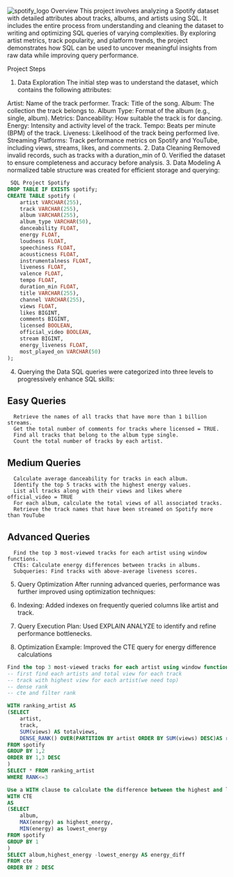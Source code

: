 ![spotify_logo](https://github.com/user-attachments/assets/28d48f60-b1a6-4069-9e9d-acf8921df85b)
Overview
This project involves analyzing a Spotify dataset with detailed attributes about tracks, albums, and artists using SQL. It includes the entire process from understanding and cleaning the dataset to writing and optimizing SQL queries of varying complexities. By exploring artist metrics, track popularity, and platform trends, the project demonstrates how SQL can be used to uncover meaningful insights from raw data while improving query performance.

Project Steps
1. Data Exploration
The initial step was to understand the dataset, which contains the following attributes:

Artist: Name of the track performer.
Track: Title of the song.
Album: The collection the track belongs to.
Album Type: Format of the album (e.g., single, album).
Metrics:
Danceability: How suitable the track is for dancing.
Energy: Intensity and activity level of the track.
Tempo: Beats per minute (BPM) of the track.
Liveness: Likelihood of the track being performed live.
Streaming Platforms: Track performance metrics on Spotify and YouTube, including views, streams, likes, and comments.
2. Data Cleaning
Removed invalid records, such as tracks with a duration_min of 0.
Verified the dataset to ensure completeness and accuracy before analysis.
3. Data Modeling
A normalized table structure was created for efficient storage and querying:

```sql
 SQL Project Spotify
DROP TABLE IF EXISTS spotify;
CREATE TABLE spotify (
    artist VARCHAR(255),
    track VARCHAR(255),
    album VARCHAR(255),
    album_type VARCHAR(50),
    danceability FLOAT,
    energy FLOAT,
    loudness FLOAT,
    speechiness FLOAT,
    acousticness FLOAT,
    instrumentalness FLOAT,
    liveness FLOAT,
    valence FLOAT,
    tempo FLOAT,
    duration_min FLOAT,
    title VARCHAR(255),
    channel VARCHAR(255),
    views FLOAT,
    likes BIGINT,
    comments BIGINT,
    licensed BOOLEAN,
    official_video BOOLEAN,
    stream BIGINT,
    energy_liveness FLOAT,
    most_played_on VARCHAR(50)
);
```
4. Querying the Data
SQL queries were categorized into three levels to progressively enhance SQL skills:

## Easy Queries
````
  Retrieve the names of all tracks that have more than 1 billion streams.
  Get the total number of comments for tracks where licensed = TRUE.
  Find all tracks that belong to the album type single.
  Count the total number of tracks by each artist.
````
## Medium Queries
````
  Calculate average danceability for tracks in each album.
  Identify the top 5 tracks with the highest energy values.
  List all tracks along with their views and likes where official_video = TRUE
  For each album, calculate the total views of all associated tracks.
  Retrieve the track names that have been streamed on Spotify more than YouTube
````
## Advanced Queries
````
  Find the top 3 most-viewed tracks for each artist using window functions.
  CTEs: Calculate energy differences between tracks in albums.
  Subqueries: Find tracks with above-average liveness scores.
````
5. Query Optimization
After running advanced queries, performance was further improved using optimization techniques:

  1. Indexing: Added indexes on frequently queried columns like artist and track.
  2. Query Execution Plan: Used EXPLAIN ANALYZE to identify and refine performance bottlenecks.
  3. Optimization Example: Improved the CTE query for energy difference calculations
```sql
Find the top 3 most-viewed tracks for each artist using window functions.
-- first find each artists and total view for each track
-- track with highest view for each artist(we need top)
-- dense rank
-- cte and filter rank

WITH ranking_artist AS
(SELECT 
	artist,
	track,
	SUM(views) AS totalviews,
	DENSE_RANK() OVER(PARTITION BY artist ORDER BY SUM(views) DESC)AS rank
FROM spotify
GROUP BY 1,2
ORDER BY 1,3 DESC
)
SELECT * FROM ranking_artist
WHERE RANK<=3
````

```sql
Use a WITH clause to calculate the difference between the highest and lowest energy values for tracks in each album.
WITH CTE
AS
(SELECT 
	album,
	MAX(energy) as highest_energy,
	MIN(energy) as lowest_energy
FROM spotify
GROUP BY 1
)
SELECT album,highest_energy -lowest_energy AS energy_diff
FROM cte
ORDER BY 2 DESC
````

